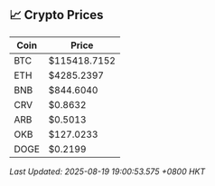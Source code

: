 ## 📈 Crypto Prices

| Coin | Price |
| ---- | ----- |
| BTC | $115418.7152 |
| ETH | $4285.2397 |
| BNB | $844.6040 |
| CRV | $0.8632 |
| ARB | $0.5013 |
| OKB | $127.0233 |
| DOGE | $0.2199 |

_Last Updated: 2025-08-19 19:00:53.575 +0800 HKT_